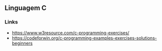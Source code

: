 ## Linguagem C

### Links 

- https://www.w3resource.com/c-programming-exercises/
- https://codeforwin.org/c-programming-examples-exercises-solutions-beginners
  

